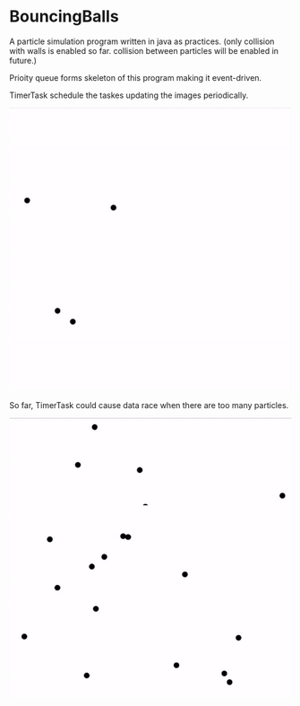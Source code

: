 # BouncingBalls

A particle simulation program written in java as practices.
(only collision with walls is enabled so far. collision between particles will be enabled in future.)

Prioity queue forms skeleton of this program making it event-driven.

TimerTask schedule the taskes updating the images periodically.

![](BouncingParticles4.gif)

So far, TimerTask could cause data race when there are too many particles.

![](BouncingParticles20.gif)

